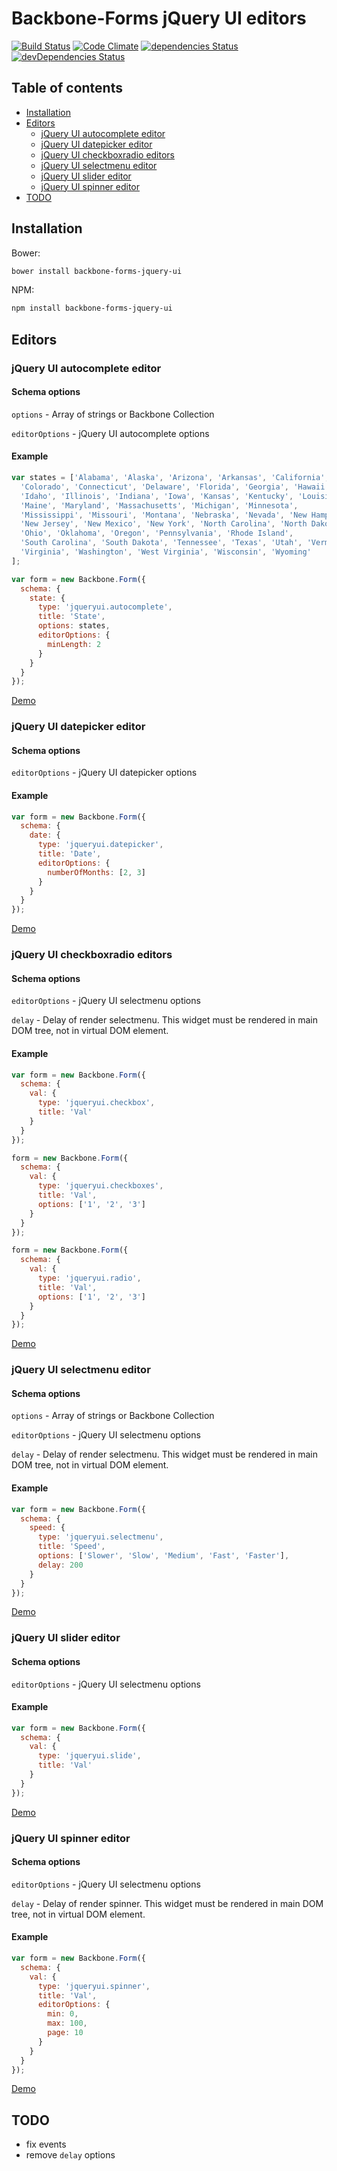 # Backbone-Forms jQuery UI editors

[![Build Status](https://travis-ci.org/tomi77/backbone-forms-jquery-ui.svg?branch=master)](https://travis-ci.org/tomi77/backbone-forms-jquery-ui)
[![Code Climate](https://codeclimate.com/github/tomi77/backbone-forms-jquery-ui/badges/gpa.svg)](https://codeclimate.com/github/tomi77/backbone-forms-jquery-ui)
[![dependencies Status](https://david-dm.org/tomi77/backbone-forms-jquery-ui/status.svg)](https://david-dm.org/tomi77/backbone-forms-jquery-ui)
[![devDependencies Status](https://david-dm.org/tomi77/backbone-forms-jquery-ui/dev-status.svg)](https://david-dm.org/tomi77/backbone-forms-jquery-ui?type=dev)

## Table of contents

* [Installation](#installation)
* [Editors](#editors)
  * [jQuery UI autocomplete editor](#jquery-ui-autocomplete-editor)
  * [jQuery UI datepicker editor](#jquery-ui-datepicker-editor)
  * [jQuery UI checkboxradio editors](#jquery-ui-checkboxradio-editors)
  * [jQuery UI selectmenu editor](#jquery-ui-selectmenu-editor)
  * [jQuery UI slider editor](#jquery-ui-slider-editor)
  * [jQuery UI spinner editor](#jquery-ui-spinner-editor)
* [TODO](#todo)

## Installation

Bower:

~~~bash
bower install backbone-forms-jquery-ui
~~~

NPM:

~~~bash
npm install backbone-forms-jquery-ui
~~~

## Editors

### jQuery UI autocomplete editor

#### Schema options

`options` - Array of strings or Backbone Collection

`editorOptions` - jQuery UI autocomplete options

#### Example

~~~js
var states = ['Alabama', 'Alaska', 'Arizona', 'Arkansas', 'California',
  'Colorado', 'Connecticut', 'Delaware', 'Florida', 'Georgia', 'Hawaii',
  'Idaho', 'Illinois', 'Indiana', 'Iowa', 'Kansas', 'Kentucky', 'Louisiana',
  'Maine', 'Maryland', 'Massachusetts', 'Michigan', 'Minnesota',
  'Mississippi', 'Missouri', 'Montana', 'Nebraska', 'Nevada', 'New Hampshire',
  'New Jersey', 'New Mexico', 'New York', 'North Carolina', 'North Dakota',
  'Ohio', 'Oklahoma', 'Oregon', 'Pennsylvania', 'Rhode Island',
  'South Carolina', 'South Dakota', 'Tennessee', 'Texas', 'Utah', 'Vermont',
  'Virginia', 'Washington', 'West Virginia', 'Wisconsin', 'Wyoming'
];

var form = new Backbone.Form({
  schema: {
    state: {
      type: 'jqueryui.autocomplete',
      title: 'State',
      options: states,
      editorOptions: {
        minLength: 2
      }
    }
  }
});
~~~

[Demo](https://tomi77.github.io/backbone-forms-jquery-ui/autocomplete.html)

### jQuery UI datepicker editor

#### Schema options

`editorOptions` - jQuery UI datepicker options

#### Example

~~~js
var form = new Backbone.Form({
  schema: {
    date: {
      type: 'jqueryui.datepicker',
      title: 'Date',
      editorOptions: {
        numberOfMonths: [2, 3]
      }
    }
  }
});
~~~

[Demo](https://tomi77.github.io/backbone-forms-jquery-ui/datepicker.html)

### jQuery UI checkboxradio editors

#### Schema options

`editorOptions` - jQuery UI selectmenu options

`delay` - Delay of render selectmenu. This widget must be rendered in main DOM tree, not in virtual DOM element.

#### Example

~~~js
var form = new Backbone.Form({
  schema: {
    val: {
      type: 'jqueryui.checkbox',
      title: 'Val'
    }
  }
});

form = new Backbone.Form({
  schema: {
    val: {
      type: 'jqueryui.checkboxes',
      title: 'Val',
      options: ['1', '2', '3']
    }
  }
});

form = new Backbone.Form({
  schema: {
    val: {
      type: 'jqueryui.radio',
      title: 'Val',
      options: ['1', '2', '3']
    }
  }
});
~~~

[Demo](https://tomi77.github.io/backbone-forms-jquery-ui/checkboxradio.html)

### jQuery UI selectmenu editor

#### Schema options

`options` - Array of strings or Backbone Collection

`editorOptions` - jQuery UI selectmenu options

`delay` - Delay of render selectmenu. This widget must be rendered in main DOM tree, not in virtual DOM element.

#### Example

~~~js
var form = new Backbone.Form({
  schema: {
    speed: {
      type: 'jqueryui.selectmenu',
      title: 'Speed',
      options: ['Slower', 'Slow', 'Medium', 'Fast', 'Faster'],
      delay: 200
    }
  }
});
~~~

[Demo](https://tomi77.github.io/backbone-forms-jquery-ui/selectmenu.html)

### jQuery UI slider editor

#### Schema options

`editorOptions` - jQuery UI selectmenu options

#### Example

~~~js
var form = new Backbone.Form({
  schema: {
    val: {
      type: 'jqueryui.slide',
      title: 'Val'
    }
  }
});
~~~

[Demo](https://tomi77.github.io/backbone-forms-jquery-ui/slider.html)

### jQuery UI spinner editor

#### Schema options

`editorOptions` - jQuery UI selectmenu options

`delay` - Delay of render spinner. This widget must be rendered in main DOM tree, not in virtual DOM element.

#### Example

~~~js
var form = new Backbone.Form({
  schema: {
    val: {
      type: 'jqueryui.spinner',
      title: 'Val',
      editorOptions: {
        min: 0,
        max: 100,
        page: 10
      }
    }
  }
});
~~~

[Demo](https://tomi77.github.io/backbone-forms-jquery-ui/spinner.html)

## TODO

* fix events
* remove `delay` options
